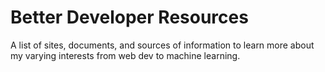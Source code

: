 # Better Developer Resources
A list of sites, documents, and sources of information to learn more about my varying interests from web dev to machine learning.

